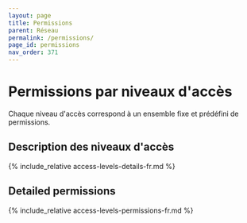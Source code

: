 ```yaml
---
layout: page
title: Permissions
parent: Réseau
permalink: /permissions/
page_id: permissions
nav_order: 371
---
```


# Permissions par niveaux d'accès

Chaque niveau d'accès correspond à un ensemble fixe et prédéfini de permissions.

## Description des niveaux d'accès

{% include_relative access-levels-details-fr.md  %}

## Detailed permissions

<div class="before-permissions"></div>

{% include_relative access-levels-permissions-fr.md  %}
